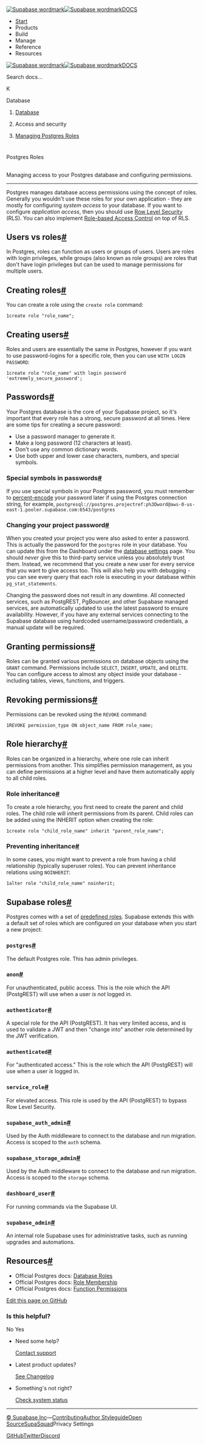 [![Supabase wordmark](https://supabase.com/docs/_next/image?url=%2Fdocs%2Fsupabase-dark.svg&w=256&q=75&dpl=dpl_5BYG5BkQhU19GEfZfhcgAbeGcRQo)![Supabase wordmark](https://supabase.com/docs/_next/image?url=%2Fdocs%2Fsupabase-light.svg&w=256&q=75&dpl=dpl_5BYG5BkQhU19GEfZfhcgAbeGcRQo)DOCS](https://supabase.com/docs)

-   [Start](https://supabase.com/docs/guides/getting-started)
-   Products
-   Build
-   Manage
-   Reference
-   Resources

[![Supabase wordmark](https://supabase.com/docs/_next/image?url=%2Fdocs%2Fsupabase-dark.svg&w=256&q=75&dpl=dpl_5BYG5BkQhU19GEfZfhcgAbeGcRQo)![Supabase wordmark](https://supabase.com/docs/_next/image?url=%2Fdocs%2Fsupabase-light.svg&w=256&q=75&dpl=dpl_5BYG5BkQhU19GEfZfhcgAbeGcRQo)DOCS](https://supabase.com/docs)

Search docs...

K

Database

1.  [Database](https://supabase.com/docs/guides/database/overview)

3.  Access and security

5.  [Managing Postgres Roles](https://supabase.com/docs/guides/database/postgres/roles)

# 

Postgres Roles

## 

Managing access to your Postgres database and configuring permissions.

* * *

Postgres manages database access permissions using the concept of roles. Generally you wouldn't use these roles for your own application - they are mostly for configuring _system access_ to your database. If you want to configure _application access_, then you should use [Row Level Security](https://supabase.com/docs/guides/database/postgres/row-level-security) (RLS). You can also implement [Role-based Access Control](https://supabase.com/docs/guides/database/postgres/custom-claims-and-role-based-access-control-rbac) on top of RLS.

## Users vs roles[#](#users-vs-roles)

In Postgres, roles can function as users or groups of users. Users are roles with login privileges, while groups (also known as role groups) are roles that don't have login privileges but can be used to manage permissions for multiple users.

## Creating roles[#](#creating-roles)

You can create a role using the `create role` command:

```
1create role "role_name";
```

## Creating users[#](#creating-users)

Roles and users are essentially the same in Postgres, however if you want to use password-logins for a specific role, then you can use `WITH LOGIN PASSWORD`:

```
1create role "role_name" with login password 'extremely_secure_password';
```

## Passwords[#](#passwords)

Your Postgres database is the core of your Supabase project, so it's important that every role has a strong, secure password at all times. Here are some tips for creating a secure password:

-   Use a password manager to generate it.
-   Make a long password (12 characters at least).
-   Don't use any common dictionary words.
-   Use both upper and lower case characters, numbers, and special symbols.

### Special symbols in passwords[#](#special-symbols-in-passwords)

If you use special symbols in your Postgres password, you must remember to [percent-encode](https://en.wikipedia.org/wiki/Percent-encoding) your password later if using the Postgres connection string, for example, `postgresql://postgres.projectref:p%3Dword@aws-0-us-east-1.pooler.supabase.com:6543/postgres`

### Changing your project password[#](#changing-your-project-password)

When you created your project you were also asked to enter a password. This is actually the password for the `postgres` role in your database. You can update this from the Dashboard under the [database settings](https://supabase.com/dashboard/project/_/settings/database) page. You should _never_ give this to third-party service unless you absolutely trust them. Instead, we recommend that you create a new user for every service that you want to give access too. This will also help you with debugging - you can see every query that each role is executing in your database within `pg_stat_statements`.

Changing the password does not result in any downtime. All connected services, such as PostgREST, PgBouncer, and other Supabase managed services, are automatically updated to use the latest password to ensure availability. However, if you have any external services connecting to the Supabase database using hardcoded username/password credentials, a manual update will be required.

## Granting permissions[#](#granting-permissions)

Roles can be granted various permissions on database objects using the `GRANT` command. Permissions include `SELECT`, `INSERT`, `UPDATE`, and `DELETE`. You can configure access to almost any object inside your database - including tables, views, functions, and triggers.

## Revoking permissions[#](#revoking-permissions)

Permissions can be revoked using the `REVOKE` command:

```
1REVOKE permission_type ON object_name FROM role_name;
```

## Role hierarchy[#](#role-hierarchy)

Roles can be organized in a hierarchy, where one role can inherit permissions from another. This simplifies permission management, as you can define permissions at a higher level and have them automatically apply to all child roles.

### Role inheritance[#](#role-inheritance)

To create a role hierarchy, you first need to create the parent and child roles. The child role will inherit permissions from its parent. Child roles can be added using the INHERIT option when creating the role:

```
1create role "child_role_name" inherit "parent_role_name";
```

### Preventing inheritance[#](#preventing-inheritance)

In some cases, you might want to prevent a role from having a child relationship (typically superuser roles). You can prevent inheritance relations using `NOINHERIT`:

```
1alter role "child_role_name" noinherit;
```

## Supabase roles[#](#supabase-roles)

Postgres comes with a set of [predefined roles](https://www.postgresql.org/docs/current/predefined-roles.html). Supabase extends this with a default set of roles which are configured on your database when you start a new project:

### `postgres`[#](#postgres)

The default Postgres role. This has admin privileges.

### `anon`[#](#anon)

For unauthenticated, public access. This is the role which the API (PostgREST) will use when a user _is not_ logged in.

### `authenticator`[#](#authenticator)

A special role for the API (PostgREST). It has very limited access, and is used to validate a JWT and then "change into" another role determined by the JWT verification.

### `authenticated`[#](#authenticated)

For "authenticated access." This is the role which the API (PostgREST) will use when a user _is_ logged in.

### `service_role`[#](#servicerole)

For elevated access. This role is used by the API (PostgREST) to bypass Row Level Security.

### `supabase_auth_admin`[#](#supabaseauthadmin)

Used by the Auth middleware to connect to the database and run migration. Access is scoped to the `auth` schema.

### `supabase_storage_admin`[#](#supabasestorageadmin)

Used by the Auth middleware to connect to the database and run migration. Access is scoped to the `storage` schema.

### `dashboard_user`[#](#dashboarduser)

For running commands via the Supabase UI.

### `supabase_admin`[#](#supabaseadmin)

An internal role Supabase uses for administrative tasks, such as running upgrades and automations.

## Resources[#](#resources)

-   Official Postgres docs: [Database Roles](https://www.postgresql.org/docs/current/database-roles.html)
-   Official Postgres docs: [Role Membership](https://www.postgresql.org/docs/current/role-membership.html)
-   Official Postgres docs: [Function Permissions](https://www.postgresql.org/docs/current/perm-functions.html)

[Edit this page on GitHub](https://github.com/supabase/supabase/blob/master/apps/docs/content/guides/database/postgres/roles.mdx)

### Is this helpful?

No Yes

-   Need some help?
    
    [Contact support](https://supabase.com/support)
-   Latest product updates?
    
    [See Changelog](https://supabase.com/changelog)
-   Something's not right?
    
    [Check system status](https://status.supabase.com/)

* * *

[© Supabase Inc](https://supabase.com/)—[Contributing](https://github.com/supabase/supabase/blob/master/apps/docs/DEVELOPERS.md)[Author Styleguide](https://github.com/supabase/supabase/blob/master/apps/docs/CONTRIBUTING.md)[Open Source](https://supabase.com/open-source)[SupaSquad](https://supabase.com/supasquad)Privacy Settings

[GitHub](https://github.com/supabase/supabase)[Twitter](https://twitter.com/supabase)[Discord](https://discord.supabase.com/)